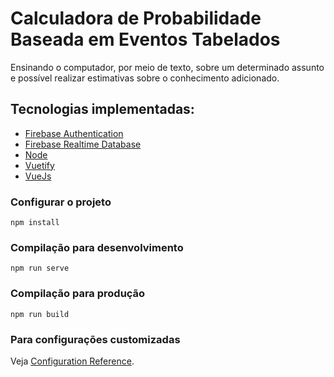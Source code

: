 # Calculadora de Probabilidade Baseada em Eventos Tabelados

Ensinando o computador, por meio de texto, sobre um determinado assunto e possível realizar estimativas sobre o conhecimento adicionado.

## Tecnologias implementadas:
- [Firebase Authentication](https://firebase.google.com/docs/auth/?hl=pt-br)
- [Firebase Realtime Database](https://firebase.google.com/docs/database/?hl=pt-br)
- [Node](https://nodejs.org/en/)
- [Vuetify](https://vuetifyjs.com)
- [VueJs](https://vuejs.org/) 

### Configurar o projeto
```
npm install
```

### Compilação para desenvolvimento
```
npm run serve
```

### Compilação para produção
```
npm run build
```

### Para configurações customizadas
Veja [Configuration Reference](https://cli.vuejs.org/config/).
